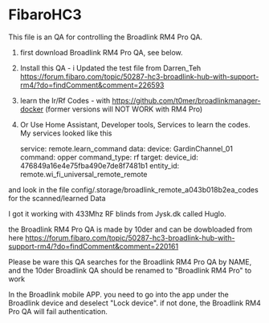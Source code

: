 # FibaroHC3
This file is an QA for controlling the Broadlink RM4 Pro QA.

1. first download Broadlink RM4 Pro QA, see below.
2. Install this QA - i Updated the test file from Darren_Teh https://forum.fibaro.com/topic/50287-hc3-broadlink-hub-with-support-rm4/?do=findComment&comment=226593
3. learn the Ir/Rf Codes - with https://github.com/t0mer/broadlinkmanager-docker (former versions will NOT WORK with RM4 Pro)
4. Or Use Home Assistant, Developer tools, Services to learn the codes.
    My services looked like this
    
    service: remote.learn_command
    data:
 device: GardinChannel_01
  command: opper
  command_type: rf
target:
  device_id: 476849a16e4e75fba490e7de8f7481b1
  entity_id: remote.wi_fi_universal_remote_remote
  
and look in the file config/.storage/broadlink_remote_a043b018b2ea_codes for the scanned/learned Data
  
I got it working with 433Mhz RF blinds from Jysk.dk called Huglo.

the Broadlink RM4 Pro QA is made by 10der and can be dowbloaded from here 
https://forum.fibaro.com/topic/50287-hc3-broadlink-hub-with-support-rm4/?do=findComment&comment=220161

Please be ware this QA searches for the Broadlink RM4 Pro QA by NAME, and the 10der Broadlink QA should be renamed to "Broadlink RM4 Pro" to work 

In the Broadlink mobile APP. you need to go into the app under the Broadlink device and deselect "Lock device". if not done, the Broadlink RM4 Pro QA will fail authentication.



